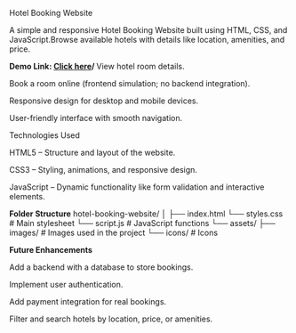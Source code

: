 Hotel Booking Website</b>

A simple and responsive Hotel Booking Website built using HTML, CSS, and JavaScript.Browse available hotels with details like location, amenities, and price.

<b>Demo Link: <a href="https://sujata-saini.github.io/bookthehotel">Click here<a/>/ </b>
View hotel room details.

Book a room online (frontend simulation; no backend integration).

Responsive design for desktop and mobile devices.

User-friendly interface with smooth navigation.

Technologies Used

HTML5 – Structure and layout of the website.

CSS3 – Styling, animations, and responsive design.

JavaScript – Dynamic functionality like form validation and interactive elements.

<b>Folder Structure</b>
hotel-booking-website/
│
├── index.html
└── styles.css        # Main stylesheet
└── script.js        # JavaScript functions
└── assets/
    ├── images/          # Images used in the project
    └── icons/           # Icons


<b>Future Enhancements</b>

Add a backend with a database to store bookings.

Implement user authentication.

Add payment integration for real bookings.

Filter and search hotels by location, price, or amenities.
